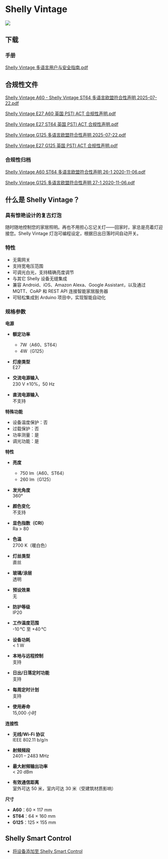 # Shelly Vintage

![](https://kb.shelly.cloud/__attachments/229146742/image-20220913-064404.png?inst-v=06e25fb6-1df6-4585-801d-931808676f21)

## 下载

### 手册

[Shelly Vintage 多语言用户与安全指南.pdf](https://kb.shelly.cloud/__attachments/498827266/Shelly%20Vintage%20Multilingual%20User%20and%20Safety%20Guide.pdf?inst-v=06e25fb6-1df6-4585-801d-931808676f21)

## 合规性文件

[Shelly Vintage A60 - Shelly Vintage ST64 多语言欧盟符合性声明 2025-07-22.pdf](https://kb.shelly.cloud/__attachments/266174494/Shelly%20Vintage%20A60%20-%20Shelly%20Vintage%20ST64%20Multilingual%20EU%20Declaration%20of%20Conformity%202025-07-22.pdf?inst-v=06e25fb6-1df6-4585-801d-931808676f21)

[Shelly Vintage E27 A60 英国 PSTI ACT 合规性声明.pdf](https://kb.shelly.cloud/__attachments/266174494/Shelly%20Vintage%20E27%20A60%20UK%20PSTI%20ACT%20Statement%20of%20Compliance.pdf?inst-v=06e25fb6-1df6-4585-801d-931808676f21)

[Shelly Vintage E27 ST64 英国 PSTI ACT 合规性声明.pdf](https://kb.shelly.cloud/__attachments/266174494/Shelly%20Vintage%20E27%20ST64%20UK%20PSTI%20ACT%20Statement%20of%20Compliance.pdf?inst-v=06e25fb6-1df6-4585-801d-931808676f21)

[Shelly Vintage G125 多语言欧盟符合性声明 2025-07-22.pdf](https://kb.shelly.cloud/__attachments/266174494/Shelly%20Vintage%20G125%20Multilingual%20EU%20Declaration%20of%20Conformity%202025-07-22.pdf?inst-v=06e25fb6-1df6-4585-801d-931808676f21)

[Shelly Vintage E27 G125 英国 PSTI ACT 合规性声明.pdf](https://kb.shelly.cloud/__attachments/266174494/Shelly%20Vintage%20E27%20G125%20UK%20PSTI%20ACT%20Statement%20of%20Compliance.pdf?inst-v=06e25fb6-1df6-4585-801d-931808676f21)

### 合规性归档

[Shelly Vintage A60 ST64 多语言欧盟符合性声明 26-1 2020-11-06.pdf](https://kb.shelly.cloud/__attachments/498827266/Shelly%20Vintage%20A60%20ST64%20Multilingual%20EU%20Declaration%20of%20Conformity%2026-1%202020-11-06.pdf?inst-v=06e25fb6-1df6-4585-801d-931808676f21)

[Shelly Vintage G125 多语言欧盟符合性声明 27-1 2020-11-06.pdf](https://kb.shelly.cloud/__attachments/498827266/Shelly%20Vintage%20G125%20Multilingual%20EU%20Declaration%20of%20Conformity%2027-1%202020-11-06.pdf?inst-v=06e25fb6-1df6-4585-801d-931808676f21)

## 什么是 Shelly Vintage？

### 具有惊艳设计的复古灯泡

随时随地控制您的家居照明。再也不用担心忘记关灯——回家时，家总是亮着灯迎接您。Shelly Vintage 灯泡可编程设定，根据日出日落时间自动开关。

### 特性

- 无需网关  
- 支持宽电压范围  
- 可调光白光，支持精确亮度调节  
- 与其它 Shelly 设备无缝集成  
- 兼容 Android、iOS、Amazon Alexa、Google Assistant，以及通过 MQTT、CoAP 和 REST API 连接智能家居服务器  
- 可轻松集成到 Arduino 项目中，实现智能自动化  

### 规格参数

**电源**

- **额定功率**  
  - 7W（A60、ST64）  
  - 4W（G125）  

- **灯座类型**  
  E27  

- **交流电源输入**  
  230 V ±10%，50 Hz  

- **直流电源输入**  
  不支持  

**特殊功能**

- 设备温度保护：否  
- 过载保护：否  
- 功率测量：是  
- 调光功能：是  

**特性**

- **亮度**  
  - 750 lm（A60、ST64）  
  - 260 lm（G125）  

- **发光角度**  
  360°  

- **颜色变化**  
  不支持  

- **显色指数（CRI）**  
  Ra > 80  

- **色温**  
  2700 K（暖白色）  

- **灯丝类型**  
  直丝  

- **玻璃/涂层**  
  透明  

- **预设效果**  
  无  

- **防护等级**  
  IP20  

- **工作温度范围**  
  -10 °C 至 +40 °C  

- **设备功耗**  
  < 1 W  

- **本地与远程控制**  
  支持  

- **日出/日落定时功能**  
  支持  

- **每周定时计划**  
  支持  

- **使用寿命**  
  15,000 小时  

**连接性**

- **无线/Wi-Fi 协议**  
  IEEE 802.11 b/g/n  

- **射频频段**  
  2401 – 2483 MHz  

- **最大射频输出功率**  
  < 20 dBm  

- **有效通信距离**  
  室外可达 50 米，室内可达 30 米（受建筑材质影响）  

**尺寸**

- **A60**：60 × 117 mm  
- **ST64**：64 × 160 mm  
- **G125**：125 × 155 mm  

## Shelly Smart Control

- [将设备添加至 Shelly Smart Control](../knowledge-base/add-new-device)